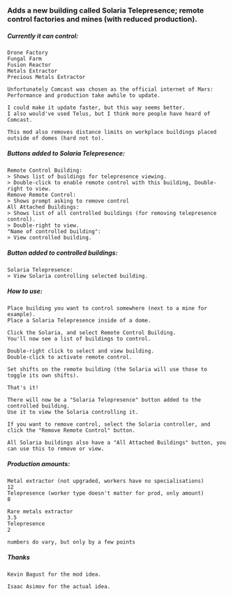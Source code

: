 ### Adds a new building called Solaria Telepresence; remote control factories and mines (with reduced production).


##### Currently it can control:
```
Drone Factory
Fungal Farm
Fusion Reactor
Metals Extractor
Precious Metals Extractor

Unfortunately Comcast was chosen as the official internet of Mars:
Performance and production take awhile to update.

I could make it update faster, but this way seems better.
I also would've used Telus, but I think more people have heard of Comcast.

This mod also removes distance limits on workplace buildings placed outside of domes (hard not to).
```

##### Buttons added to Solaria Telepresence:
```
Remote Control Building:
> Shows list of buildings for telepresence viewing.
> Double-click to enable remote control with this building, Double-right to view.
Remove Remote Control:
> Shows prompt asking to remove control
All Attached Buildings:
> Shows list of all controlled buildings (for removing telepresence control).
> Double-right to view.
"Name of controlled building":
> View controlled building.
```

##### Button added to controlled buildings:
```
Solaria Telepresence:
> View Solaria controlling selected building.
```

##### How to use:
```
Place building you want to control somewhere (next to a mine for example).
Place a Solaria Telepresence inside of a dome.

Click the Solaria, and select Remote Control Building.
You'll now see a list of buildings to control.

Double-right click to select and view building.
Double-click to activate remote control.

Set shifts on the remote building (the Solaria will use those to toggle its own shifts).

That's it!

There will now be a "Solaria Telepresence" button added to the controlled building.
Use it to view the Solaria controlling it.

If you want to remove control, select the Solaria controller, and click the "Remove Remote Control" button.

All Solaria buildings also have a "All Attached Buildings" button, you can use this to remove or view.
```

##### Production amounts:
```
Metal extractor (not upgraded, workers have no specialisations)
12
Telepresence (worker type doesn't matter for prod, only amount)
8

Rare metals extractor
3.5
Telepresence
2

numbers do vary, but only by a few points
```

##### Thanks
```
Kevin Bagust for the mod idea.

Isaac Asimov for the actual idea.
```

